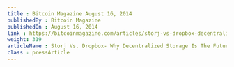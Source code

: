 ```yaml
---
title : Bitcoin Magazine August 16, 2014
publishedBy : Bitcoin Magazine
publishedOn : August 16, 2014
link : https://bitcoinmagazine.com/articles/storj-vs-dropbox-decentralized-storage-future-1408177107/
weight: 319
articleName : Storj Vs. Dropbox- Why Decentralized Storage Is The Future  
class : pressArticle
---
```


